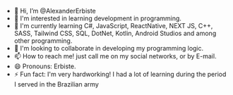 - 👋 Hi, I’m @AlexanderErbiste
- 👀 I'm interested in learning development in programming.
- 🌱 I'm currently learning C#, JavaScript, ReactNative, NEXT JS, C++, SASS, Tailwind CSS, SQL, DotNet, Kotlin, Android Studios and among other programming.
- 💞️ I'm looking to collaborate in developing my programming logic.
- 📫 How to reach me! just call me on my social networks, or by E-mail.
- 😄 Pronouns: Erbiste.
- ⚡ Fun fact: I'm very hardworking! I had a lot of learning during the period I served in the Brazilian army

<!---
AlexanderErbiste/AlexanderErbiste is a ✨ special ✨ repository because its `README.md` (this file) appears on your GitHub profile.
You can click the Preview link to take a look at your changes.
--->
